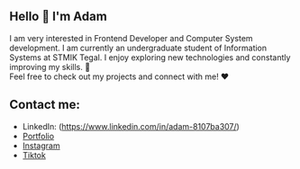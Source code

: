 ## Hello 👋 I'm Adam
I am very interested in Frontend Developer and Computer System development. I am currently an undergraduate student of Information Systems at STMIK Tegal. I enjoy exploring new technologies and constantly improving my skills. 🚀  
Feel free to check out my projects and connect with me! ❤️

## Contact me:
- LinkedIn: (https://www.linkedin.com/in/adam-8107ba307/)
- [Portfolio](#)  <!-- Update the link to your portfolio -->
- [Instagram](https://www.instagram.com/_adam.dev?igsh=MTBzaGRubGtlaGZ1)
- [Tiktok](https://www.tiktok.com/@_adam.dev?_t=8pZT9if8oFN&_r=1)
